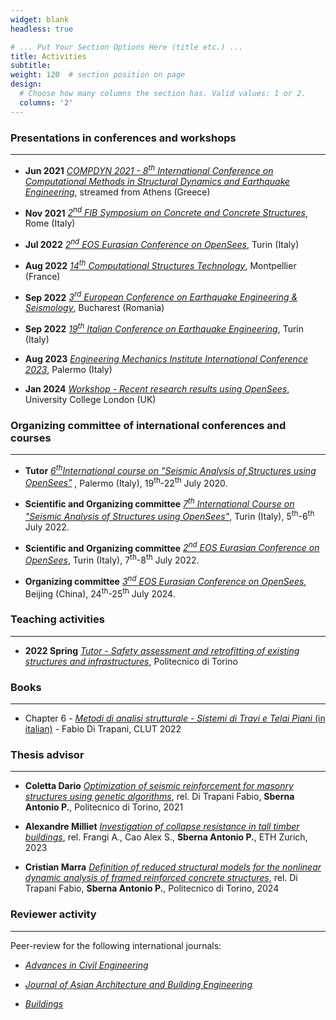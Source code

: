```yaml
---
widget: blank
headless: true

# ... Put Your Section Options Here (title etc.) ...
title: Activities
subtitle:
weight: 120  # section position on page
design:
  # Choose how many columns the section has. Valid values: 1 or 2.
  columns: '2'
---
```




### Presentations in conferences and workshops
---

* **Jun 2021** [*COMPDYN 2021 - 8<sup>th</sup> International Conference on Computational Methods in Structural Dynamics and Earthquake Engineering*](https://2021.compdyn.org/), streamed from Athens (Greece)

* **Nov 2021** [*2<sup>nd</sup> FIB Symposium on Concrete and Concrete Structures*](http://fibitaliayoung.it/index.php/symposium-2021-english-version/), Rome (Italy)

* **Jul 2022** [*2<sup>nd</sup> EOS Eurasian Conference on OpenSees*](https://eosd2022.weebly.com/), Turin (Italy)

* **Aug 2022** [*14<sup>th</sup> Computational Structures Technology*](https://www.cstconference.com/), Montpellier (France)

* **Sep 2022** [*3<sup>rd</sup> European Conference on Earthquake Engineering & Seismology*](https://3ecees.ro/), Bucharest (Romania)

* **Sep 2022** [*19<sup>th</sup> Italian Conference on Earthquake Engineering*](http://convegno.anidis.it/index.php/anidis/2022), Turin (Italy)

* **Aug 2023** [*Engineering Mechanics Institute International Conference 2023*](https://emi2023ic.com/), Palermo (Italy)

* **Jan 2024** [*Workshop - Recent research results using OpenSees*](https://www.linkedin.com/feed/update/urn:li:activity:7149133331433947136), University College London (UK)








### Organizing committee of international conferences and courses
---
* **Tutor** [*6<sup>th</sup>International course on "Seismic Analysis of Structures using OpenSees"*](https://www.researchgate.net/profile/Giovanni-Minafo/project/6th-International-Course-on-Seismic-Analysis-of-Structures-using-OpenSees-Finite-element-based-framework-and-civil-engineering-University-of-Palermo/attachment/60cddd7f6160740001e41d10/AS:1036382780792833@1624104318985/download/Progr_OpenSees2021_Palermo_def.pdf?context=ProjectUpdatesLog)
, Palermo (Italy), 19<sup>th</sup>-22<sup>th</sup> July 2020.

* **Scientific and Organizing committee** [*7<sup>th</sup> International Course on "Seismic Analysis of Structures using OpenSees"*](https://international.polito.it/catalogue/summer_schools/2022/seismic_analysis_of_structures_using_opensees_summer_school_7th_edition), Turin (Italy), 5<sup>th</sup>-6<sup>th</sup> July 2022.
* **Scientific and Organizing committee** [*2<sup>nd</sup> EOS Eurasian Conference on OpenSees*](https://eosd2022.weebly.com/), Turin (Italy), 7<sup>th</sup>-8<sup>th</sup> July 2022.
* **Organizing committee** [*3<sup>nd</sup> EOS Eurasian Conference on OpenSees*](https://www.eurasianopensees.com/eos-conference/), Beijing (China), 24<sup>th</sup>-25<sup>th</sup> July 2024.









### Teaching activities
---

* **2022 Spring** [*Tutor - Safety assessment and retrofitting of existing structures and infrastructures*](https://didattica.polito.it/pls/portal30/gap.pkg_guide.viewGap?p_cod_ins=01UDLMX&p_a_acc=2022), Politecnico di Torino


### Books
---

* Chapter 6 - [*Metodi di analisi strutturale - Sistemi di Travi e Telai Piani* (in italian)](https://www.clut.it/ita/architettura-ingegneria-civile-edile-urbanistica-museografia/-/metodi-di-analisi-strutturale-sistemi-di-travi-e-telai-piani/503.html) - Fabio Di Trapani, CLUT 2022 




### Thesis advisor
---

* **Coletta Dario** [*Optimization of seismic reinforcement for masonry structures using genetic algorithms*](https://webthesis.biblio.polito.it/20663/), rel. Di Trapani Fabio, **Sberna Antonio P.**, Politecnico di Torino, 2021 

* **Alexandre Milliet** [*Investigation of collapse resistance in tall timber buildings*](https://frangi.ibk.ethz.ch/de/forschung/reliability-of-glued-laminated-timber/robustness_highrise.html), rel. Frangi A., Cao Alex S., **Sberna Antonio P.**, ETH Zurich, 2023

* **Cristian Marra** [*Definition of reduced structural models for the nonlinear dynamic analysis of framed reinforced concrete structures*](https://webthesis.biblio.polito.it), rel. Di Trapani Fabio, **Sberna Antonio P.**, Politecnico di Torino, 2024



### Reviewer activity
---
Peer-review for the following international journals:

* [*Advances in Civil Engineering*](https://www.hindawi.com/journals/ace/)
 
* [*Journal of Asian Architecture and Building Engineering*](https://www.tandfonline.com/journals/tabe20)

* [*Buildings*](https://www.mdpi.com/journal/buildings)